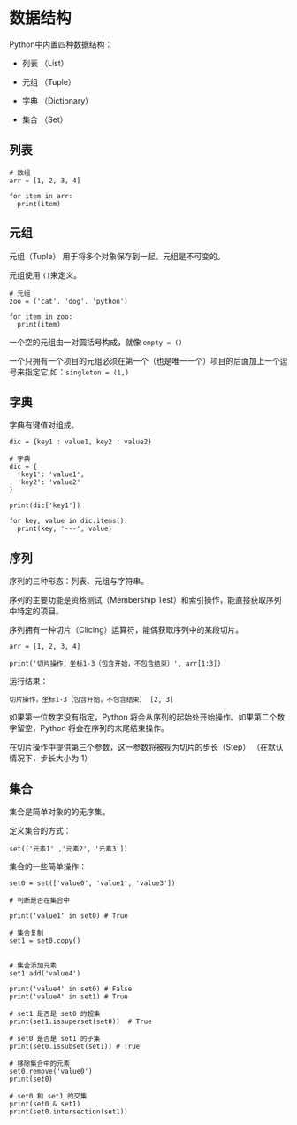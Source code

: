 # 数据结构

Python中内置四种数据结构：

* 列表 （List）

* 元组 （Tuple）

* 字典 （Dictionary）

* 集合 （Set）

## 列表

```
# 数组
arr = [1, 2, 3, 4]

for item in arr:
  print(item)

```

## 元组

元组（Tuple） 用于将多个对象保存到一起。元组是不可变的。

元组使用 `()`来定义。

```
# 元组
zoo = ('cat', 'dog', 'python')

for item in zoo:
  print(item)
```

一个空的元组由一对圆括号构成，就像 `empty = ()`

 一个只拥有一个项目的元组必须在第一个（也是唯一一个）项目的后面加上一个逗号来指定它,如：`singleton = (1,)`

## 字典

字典有键值对组成。

```
dic = {key1 : value1, key2 : value2}
```

```
# 字典
dic = {
  'key1': 'value1',
  'key2': 'value2'
}

print(dic['key1'])

for key, value in dic.items():
  print(key, '---', value)
```

## 序列

序列的三种形态：列表、元组与字符串。

序列的主要功能是资格测试（Membership Test）和索引操作，能直接获取序列中特定的项目。

序列拥有一种切片（Clicing）运算符，能偶获取序列中的某段切片。

```
arr = [1, 2, 3, 4]

print('切片操作，坐标1-3（包含开始，不包含结束）', arr[1:3])
```

运行结果：

```
切片操作，坐标1-3（包含开始，不包含结束） [2, 3]
```

如果第一位数字没有指定，Python 将会从序列的起始处开始操作。如果第二个数字留空，Python 将会在序列的末尾结束操作。

在切片操作中提供第三个参数，这一参数将被视为切片的步长（Step） （在默认情况下，步长大小为 1） 


## 集合

集合是简单对象的的无序集。

定义集合的方式：

```
set(['元素1' ,'元素2', '元素3'])
```

集合的一些简单操作：

```
set0 = set(['value0', 'value1', 'value3'])

# 判断是否在集合中

print('value1' in set0) # True

# 集合复制
set1 = set0.copy()


# 集合添加元素
set1.add('value4')

print('value4' in set0) # False
print('value4' in set1) # True

# set1 是否是 set0 的超集
print(set1.issuperset(set0))  # True

# set0 是否是 set1 的子集
print(set0.issubset(set1)) # True

# 移除集合中的元素
set0.remove('value0')
print(set0)

# set0 和 set1 的交集
print(set0 & set1)
print(set0.intersection(set1))
```